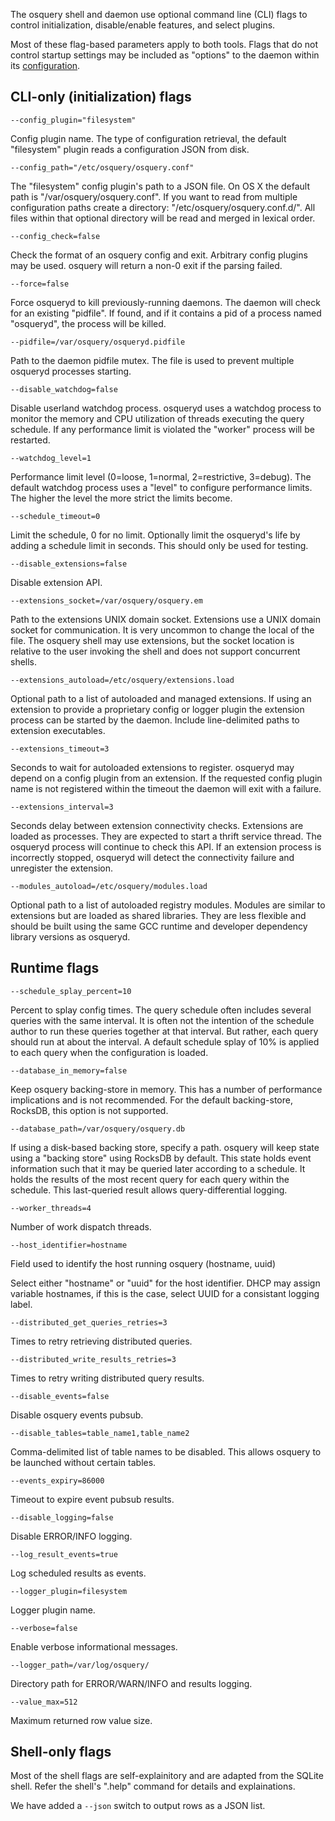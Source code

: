 The osquery shell and daemon use optional command line (CLI) flags to control
initialization, disable/enable features, and select plugins.

Most of these flag-based parameters apply to both tools. Flags that do not
control startup settings may be included as "options" to the daemon within its [configuration](../deployment/configuration).

## CLI-only (initialization) flags

`--config_plugin="filesystem"`

Config plugin name. The type of configuration retrieval, the default "filesystem" plugin reads a configuration JSON from disk.

`--config_path="/etc/osquery/osquery.conf"`

The "filesystem" config plugin's path to a JSON file.
On OS X the default path is "/var/osquery/osquery.conf".
If you want to read from multiple configuration paths create a directory: "/etc/osquery/osquery.conf.d/".
All files within that optional directory will be read and merged in lexical order.

`--config_check=false`

Check the format of an osquery config and exit. Arbitrary config plugins may be used. osquery will return a non-0 exit if the parsing failed.

`--force=false`

Force osqueryd to kill previously-running daemons. The daemon will check for an existing "pidfile". If found, and if it contains a pid of a process named "osqueryd", the process will be killed.

`--pidfile=/var/osquery/osqueryd.pidfile`

Path to the daemon pidfile mutex.
The file is used to prevent multiple osqueryd processes starting.

`--disable_watchdog=false`

Disable userland watchdog process.
osqueryd uses a watchdog process to monitor the memory and CPU utilization
of threads executing the query schedule. If any performance limit is violated
the "worker" process will be restarted.

`--watchdog_level=1`

Performance limit level (0=loose, 1=normal, 2=restrictive, 3=debug). The default watchdog process uses a "level" to configure performance limits.
The higher the level the more strict the limits become.

`--schedule_timeout=0`

Limit the schedule, 0 for no limit. Optionally limit the osqueryd's life by adding a schedule limit in seconds.
This should only be used for testing.

`--disable_extensions=false`

Disable extension API.

`--extensions_socket=/var/osquery/osquery.em`

Path to the extensions UNIX domain socket.
Extensions use a UNIX domain socket for communication.
It is very uncommon to change the local of the file.
The osquery shell may use extensions, but the socket location is relative to the
user invoking the shell and does not support concurrent shells.

`--extensions_autoload=/etc/osquery/extensions.load`

Optional path to a list of autoloaded and managed extensions.
If using an extension to provide a proprietary config or logger plugin the extension process can be started by the daemon. Include line-delimited paths to extension executables.

`--extensions_timeout=3`

Seconds to wait for autoloaded extensions to register.
osqueryd may depend on a config plugin from an extension. If the requested config plugin name is not registered within the timeout the daemon will exit with a failure.

`--extensions_interval=3`

Seconds delay between extension connectivity checks.
Extensions are loaded as processes. They are expected to start a thrift service thread. The osqueryd process will continue to check this API. If an extension process is incorrectly stopped, osqueryd will detect the connectivity failure and unregister the extension.


`--modules_autoload=/etc/osquery/modules.load`

Optional path to a list of autoloaded registry modules. Modules are similar to extensions but are loaded as shared libraries. They are less flexible and should be built using the same GCC runtime and developer dependency library versions as osqueryd.

## Runtime flags

`--schedule_splay_percent=10`

Percent to splay config times.
The query schedule often includes several queries with the same interval.
It is often not the intention of the schedule author to run these queries together
at that interval. But rather, each query should run at about the interval.
A default schedule splay of 10% is applied to each query when the configuration is loaded.

`--database_in_memory=false`

Keep osquery backing-store in memory.
This has a number of performance implications and is not recommended.
For the default backing-store, RocksDB, this option is not supported.

`--database_path=/var/osquery/osquery.db`

If using a disk-based backing store, specify a path.
osquery will keep state using a "backing store" using RocksDB by default.
This state holds event information such that it may be queried later according
to a schedule. It holds the results of the most recent query for each query within
the schedule. This last-queried result allows query-differential logging.

`--worker_threads=4`

Number of work dispatch threads.

`--host_identifier=hostname`

Field used to identify the host running osquery (hostname, uuid)

Select either "hostname" or "uuid" for the host identifier.
DHCP may assign variable hostnames, if this is the case, select UUID for a
consistant logging label.

`--distributed_get_queries_retries=3`

Times to retry retrieving distributed queries.

`--distributed_write_results_retries=3`

Times to retry writing distributed query results.

`--disable_events=false`

Disable osquery events pubsub.

`--disable_tables=table_name1,table_name2`

Comma-delimited list of table names to be disabled.
This allows osquery to be launched without certain tables.

`--events_expiry=86000`

Timeout to expire event pubsub results.

`--disable_logging=false`

Disable ERROR/INFO logging.

`--log_result_events=true`

Log scheduled results as events.

`--logger_plugin=filesystem`

Logger plugin name.

`--verbose=false`

Enable verbose informational messages.

`--logger_path=/var/log/osquery/`

Directory path for ERROR/WARN/INFO and results logging.

`--value_max=512`

Maximum returned row value size.

## Shell-only flags

Most of the shell flags are self-explainitory and are adapted from the SQLite shell. Refer the shell's ".help" command for details and explainations.

We have added a `--json` switch to output rows as a JSON list.
